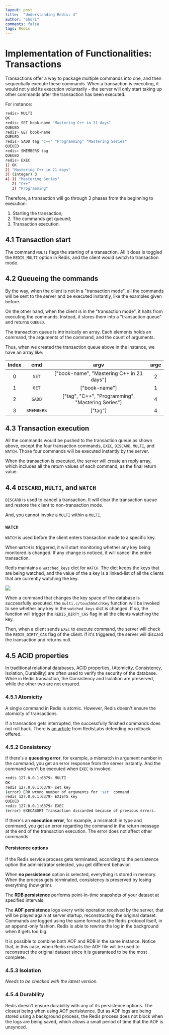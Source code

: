```yaml
---
layout: post
title:  "Understanding Redis: 4"
author: "Shori"
comments: false
tags: Redis
---
```


# Implementation of Functionalities: Transactions

Transactions offer a way to package multiple commands into one, and then sequentially execute these commands. When a transaction is executing, it would not yield its execution voluntarily - the server will only start taking up other commands after the transaction has been executed. 

For instance:

``` bash
redis> MULTI
OK
redis> SET book-name "Mastering C++ in 21 days"
QUEUED
redis> GET book-name
QUEUED
redis> SADD tag "C++" "Programming" "Mastering Series"
QUEUED
redis> SMEMBERS tag
QUEUED
redis> EXEC
1) OK
2) "Mastering C++ in 21 days"
3) (integer) 3
4) 1) "Mastering Series"
   2) "C++"
   3) "Programming"
```
Therefore, a transaction will go through 3 phases from the beginning to execution:

1. Starting the transaction;
2. The commands get queued;
3. Transaction execution.

## 4.1 Transaction start

The command ```MULTI``` flags the starting of a transaction. All it does is toggled the ```REDIS_MULTI``` option in Redis, and the client would switch to transaction mode.

## 4.2 Queueing the commands

By the way, when the client is not in a "transaction mode", all the commands will be sent to the server and be executed instantly, like the examples given before.

On the other hand, when the client is in the "transaction mode", it halts from executing the commands. Instead, it stores them into a "transaction queue" and returns ```QUEUED```.

The transaction queue is intrinsically an array. Each elements holds an command, the arguments of the command, and the count of arguments.

Thus, when we created the transaction queue above in the instance, we have an array like:

| Index | cmd | argv | argc  |
|:---:|:---:|:----:|:---:|
| 0  | ```SET```  | ["book-name", "Mastering C++ in 21 days"]  | 2  |
| 1  | ```GET```  | ["book-name"]  | 1  |
| 2  | ```SADD```  | ["tag", "C++", "Programming", "Mastering Series"]  | 4  |
|3|```SMEMBERS```|["tag"]|4|

## 4.3 Transaction execution

All the commands would be pushed to the transaction queue as shown above, except the four transaction commands, ```EXEC```, ```DISCARD```, ```MULTI```, and ```WATCH```. Those four commands will be executed instantly by the server.

When the transaction is executed, the server will create an reply array, which includes all the return values of each command, as the final return value.

## 4.4 ```DISCARD```, ```MULTI```, and ```WATCH```

```DISCARD``` is used to cancel a transaction. It will clear the transaction queue and restore the client to non-transaction mode.

And, you cannot invoke a ```MULTI``` within a ```MULTI```.

### ```WATCH```

```WATCH``` is used before the client enters transaction mode to a specific key.

When ```WATCH``` is triggered, it will start monitoring whether any key being monitored is changed. If any change is noticed, it will cancel the entire transaction.

Redis maintains a ```watched_keys``` dict for ```WATCH```. The dict keeps the keys that are being watched, and the value of the a key is a linked-list of all the clients that are currently watching the key.

![](../assets/redis-4/watch1.png)

When a command that changes the key space of the database is successfully executed, the ```multi.c/touchWatchKey``` function will be invoked to see whether any key in the ```watched_keys``` dict is changed. If so, the function will trigger the ```REDIS_DIRTY_CAS``` flag in all the clients watching the key.

Then, when a client sends ```EXEC``` to execute  command, the server will check the ```REDIS_DIRTY_CAS``` flag of the client. If it's triggered, the server will discard the transaction and returns null.

## 4.5 ACID properties

In traditional relational databases, ACID properties, (Atomicity, Consistency, Isolation, Durability) are often used to verify the security of the database. While in Redis transaction, the Consistency and Isolation are preserved, while the other two are not ensured.

### 4.5.1 Atomicity

A single command in Redis is atomic. However, Redis doesn't ensure the atomicity of transactions.

If a transaction gets interrupted, the successfully finished commands does not roll back. There is [an article](https://redislabs.com/blog/you-dont-need-transaction-rollbacks-in-redis/) from RedisLabs defending no rollback offered.

### 4.5.2 Consistency

 If there's a **queueing error**, for example, a mismatch in argument number in the command, you get an error response from the server instantly. And the command won't be executed when ```EXEC``` is invoked.

``` bash
redis 127.0.0.1:6379> MULTI
OK
redis 127.0.0.1:6379> set key
(error) ERR wrong number of arguments for 'set' command
redis 127.0.0.1:6379> EXISTS key
QUEUED
redis 127.0.0.1:6379> EXEC
(error) EXECABORT Transaction discarded because of previous errors.
```

If there's an **execution error**, for example, a mismatch in type and command, you get an error regarding the command in the return message at the end of the transaction execution. The error does not affect other commands.

#### Persistence options

If the Redis service process gets terminated, according to the persistence option the administrator selected, you get different behavior.

When **no persistence** option is selected, everything is stored in memory. When the process gets terminated, consistency is preserved by losing everything (how grim).

The **RDB persistence** performs point-in-time snapshots of your dataset at specified intervals.

The **AOF persistence** logs every write operation received by the server, that will be played again at server startup, reconstructing the original dataset. Commands are logged using the same format as the Redis protocol itself, in an append-only fashion. Redis is able to rewrite the log in the background when it gets too big.

It is possible to combine both AOF and RDB in the same instance. Notice that, in this case, when Redis restarts the AOF file will be used to reconstruct the original dataset since it is guaranteed to be the most complete.

### 4.5.3 Isolation

*Needs to be checked with the latest version.*

### 4.5.4 Durability

Redis doesn't ensure durability with any of its persistence options. The closest being when using AOF perisistence. But as AOF logs are being stored using a background process, the Redis process does not block when the logs are being saved, which allows a small period of time that the AOF is unsynced.